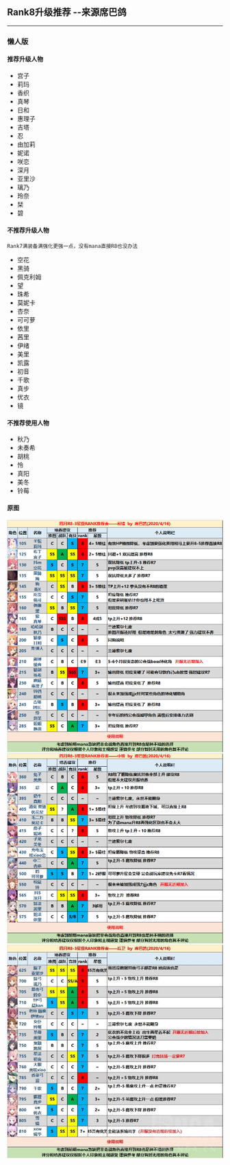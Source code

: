 ## Rank8升级推荐 --来源席巴鸽
---
### 懒人版
#### 推荐升级人物
* 宫子
* 莉玛
* 香织
* 真琴
* 日和
* 惠理子
* 吉塔
* 忍
* 由加莉
* 妮诺
* 咲恋
* 深月
* 亚里沙
* 璃乃
* 玲奈
* 栞
* 碧

#### 不推荐升级人物
`Rank7满装备满强化更强一点，没有mana直接R8也没办法`
* 空花
* 黑骑
* 佩克利姆
* 望
* 珠希
* 莫妮卡
* 杏奈
* 可可萝
* 依里
* 茜里
* 伊绪
* 美里
* 凯露
* 初音
* 千歌
* 真步
* 优衣
* 镜

#### 不推荐使用人物
* 秋乃
* 未奏希
* 胡桃
* 怜
* 真阳
* 美冬
* 铃莓

#### 原图
![rank1](./image/rank1.png)
![rank2](./image/rank2.png)
![rank3](./image/rank3.jpg)